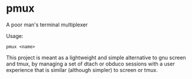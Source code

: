 # pmux
A poor man's terminal multiplexer

Usage:

    pmux <name>

This project is meant as a lightweight and simple alternative
to gnu screen and tmux, by managing a set of dtach or obduco
sessions with a user experience that is similar (although
simpler) to screen or tmux.
